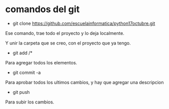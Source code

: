 # comandos del git

* git clone https://github.com/escuelainformatica/python17octubre.git

Ese comando, trae todo el proyecto y lo deja localmente.

Y unir la carpeta que se creo, con el proyecto que ya tengo.

* git add /*

Para agregar todos los elementos.

* git commit -a

Para aprobar todos los ultimos cambios, y hay que agregar una descripcion

* git push

Para subir los cambios.